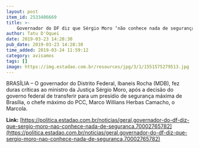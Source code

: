 ```yaml
---
layout: post
item_id: 2533406669
title: >-
    Governador do DF diz que Sérgio Moro ‘não conhece nada de segurança’
author: Tatu D'Oquei
date: 2019-03-23 14:28:30
pub_date: 2019-03-23 14:28:30
time_added: 2019-03-24 11:59:12
category: avisamos
tags: []
image: https://img.estadao.com.br/resources/jpg/3/1/1551575279513.jpg
---
```


BRASÍLIA – O governador do Distrito Federal, Ibaneis Rocha (MDB), fez duras críticas ao ministro da Justiça Sérgio Moro, após a decisão do governo federal de transferir para um presídio de segurança máxima de Brasília, o chefe máximo do PCC, Marco Willians Herbas Camacho, o Marcola.

**Link:** [https://politica.estadao.com.br/noticias/geral,governador-do-df-diz-que-sergio-moro-nao-conhece-nada-de-seguranca,70002765782](https://politica.estadao.com.br/noticias/geral,governador-do-df-diz-que-sergio-moro-nao-conhece-nada-de-seguranca,70002765782)

